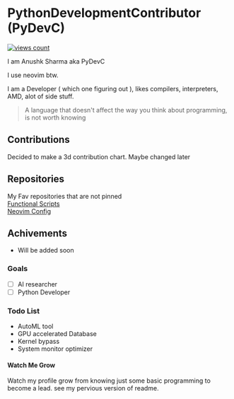 # PythonDevelopmentContributor (PyDevC)
[![views count](https://visitcount.itsvg.in/api?id=PyDevC&label=Profile%20Views&color=1&icon=1&pretty=true)](https://visitcount.itsvg.in)

I am Anushk Sharma aka PyDevC

I use neovim btw. 

I am a Developer ( which one figuring out ), likes compilers, interpreters, AMD, alot of side stuff.

> A language that doesn't affect the way you think about programming, is not worth knowing

## Contributions

Decided to make a 3d contribution chart. Maybe changed later

## Repositories

My Fav repositories that are not pinned <br>
[Functional Scripts](https://github.com/PyDevC/functional-scripts)<br>
[Neovim Config](https://github.com/PyDevC/nvim)<br>

## Achivements
- Will be added soon

### Goals
- [ ] AI researcher
- [ ] Python Developer

### Todo List
- AutoML tool
- GPU accelerated Database
- Kernel bypass
- System monitor optimizer

#### Watch Me Grow

Watch my profile grow from knowing just some basic programming to become a lead.
see my pervious version of readme.
